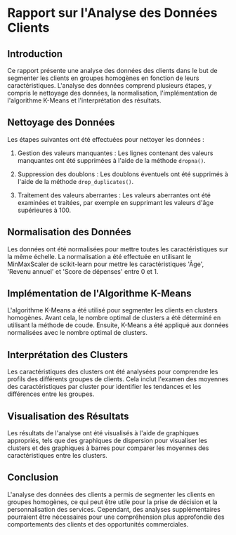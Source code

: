 

# Rapport sur l'Analyse des Données Clients

## Introduction

Ce rapport présente une analyse des données des clients dans le but de segmenter les clients en groupes homogènes en fonction de leurs caractéristiques. L'analyse des données comprend plusieurs étapes, y compris le nettoyage des données, la normalisation, l'implémentation de l'algorithme K-Means et l'interprétation des résultats.

## Nettoyage des Données

Les étapes suivantes ont été effectuées pour nettoyer les données :

1. Gestion des valeurs manquantes : Les lignes contenant des valeurs manquantes ont été supprimées à l'aide de la méthode `dropna()`.

2. Suppression des doublons : Les doublons éventuels ont été supprimés à l'aide de la méthode `drop_duplicates()`.

3. Traitement des valeurs aberrantes : Les valeurs aberrantes ont été examinées et traitées, par exemple en supprimant les valeurs d'âge supérieures à 100.

## Normalisation des Données

Les données ont été normalisées pour mettre toutes les caractéristiques sur la même échelle. La normalisation a été effectuée en utilisant le MinMaxScaler de scikit-learn pour mettre les caractéristiques 'Âge', 'Revenu annuel' et 'Score de dépenses' entre 0 et 1.

## Implémentation de l'Algorithme K-Means

L'algorithme K-Means a été utilisé pour segmenter les clients en clusters homogènes. Avant cela, le nombre optimal de clusters a été déterminé en utilisant la méthode de coude. Ensuite, K-Means a été appliqué aux données normalisées avec le nombre optimal de clusters.

## Interprétation des Clusters

Les caractéristiques des clusters ont été analysées pour comprendre les profils des différents groupes de clients. Cela inclut l'examen des moyennes des caractéristiques par cluster pour identifier les tendances et les différences entre les groupes.

## Visualisation des Résultats

Les résultats de l'analyse ont été visualisés à l'aide de graphiques appropriés, tels que des graphiques de dispersion pour visualiser les clusters et des graphiques à barres pour comparer les moyennes des caractéristiques entre les clusters.

## Conclusion

L'analyse des données des clients a permis de segmenter les clients en groupes homogènes, ce qui peut être utile pour la prise de décision et la personnalisation des services. Cependant, des analyses supplémentaires pourraient être nécessaires pour une compréhension plus approfondie des comportements des clients et des opportunités commerciales.

